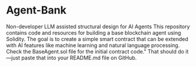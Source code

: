 # Agent-Bank
Non-developer LLM assisted structural design for AI Agents 
This repository contains code and resources for building a base blockchain agent using Solidity. The goal is to create a simple smart contract that can be extended with AI features like machine learning and natural language processing. Check the BaseAgent.sol file for the initial contract code." That should do it—just paste that into your README.md file on GitHub. 
